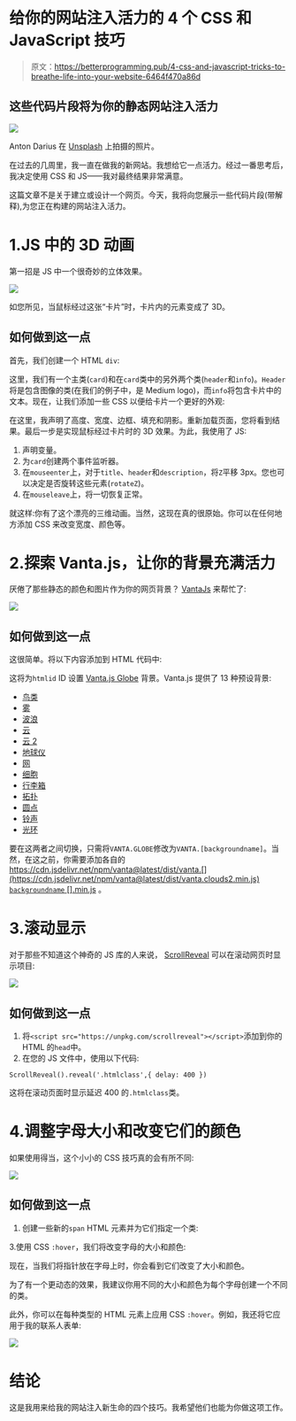 # 给你的网站注入活力的 4 个 CSS 和 JavaScript 技巧

> 原文：<https://betterprogramming.pub/4-css-and-javascript-tricks-to-breathe-life-into-your-website-6464f470a86d>

## 这些代码片段将为你的静态网站注入活力

![](img/e50b04c91e1ca94cec9d91c995ba7be0.png)

Anton Darius 在 [Unsplash](https://unsplash.com?utm_source=medium&utm_medium=referral) 上拍摄的照片。

在过去的几周里，我一直在做我的新网站。我想给它一点活力。经过一番思考后，我决定使用 CSS 和 JS——我对最终结果非常满意。

这篇文章不是关于建立或设计一个网页。今天，我将向您展示一些代码片段(带解释),为您正在构建的网站注入活力。

# 1.JS 中的 3D 动画

第一招是 JS 中一个很奇妙的立体效果。

![](img/f689caf5fb8475bf31091c1321476e48.png)

如您所见，当鼠标经过这张“卡片”时，卡片内的元素变成了 3D。

## 如何做到这一点

首先，我们创建一个 HTML `div`:

这里，我们有一个主类(`card`)和在`card`类中的另外两个类(`header`和`info`)。`Header`将是包含图像的类(在我们的例子中，是 Medium logo)，而`info`将包含卡片中的文本。现在，让我们添加一些 CSS 以便给卡片一个更好的外观:

在这里，我声明了高度、宽度、边框、填充和阴影。重新加载页面，您将看到结果。最后一步是实现鼠标经过卡片时的 3D 效果。为此，我使用了 JS:

1.  声明变量。
2.  为`card`创建两个事件监听器。
3.  在`mouseenter`上，对于`title`、`header`和`description`，将`Z`平移 3px。您也可以决定是否旋转这些元素(`rotateZ`)。
4.  在`mouseleave`上，将一切恢复正常。

就这样:你有了这个漂亮的三维动画。当然，这现在真的很原始。你可以在任何地方添加 CSS 来改变宽度、颜色等。

# 2.探索 Vanta.js，让你的背景充满活力

厌倦了那些静态的颜色和图片作为你的网页背景？ [VantaJs](https://www.vantajs.com) 来帮忙了:

![](img/3224c83093b0b365789ce82c387056e0.png)

## 如何做到这一点

这很简单。将以下内容添加到 HTML 代码中:

这将为`htmlid` ID 设置 [Vanta.js Globe](https://www.vantajs.com/?effect=globe) 背景。Vanta.js 提供了 13 种预设背景:

*   [鸟类](https://www.vantajs.com/?effect=birds)
*   [雾](https://www.vantajs.com/?effect=fog)
*   [波浪](https://www.vantajs.com/?effect=waves)
*   [云](https://www.vantajs.com/?effect=clouds)
*   [云 2](https://www.vantajs.com/?effect=clouds2)
*   [地球仪](https://www.vantajs.com/?effect=globe)
*   [网](https://www.vantajs.com/?effect=net)
*   [细胞](https://www.vantajs.com/?effect=cells)
*   [行李箱](https://www.vantajs.com/?effect=trunk)
*   [拓扑](https://www.vantajs.com/?effect=topology)
*   [圆点](https://www.vantajs.com/?effect=dots)
*   [铃声](https://www.vantajs.com/?effect=rings)
*   [光环](https://www.vantajs.com/?effect=halo)

要在这两者之间切换，只需将`VANTA.GLOBE`修改为`VANTA.[backgroundname]`。当然，在这之前，你需要添加各自的[https://cdn.jsdelivr.net/npm/vanta@latest/dist/vanta.[](https://cdn.jsdelivr.net/npm/vanta@latest/dist/vanta.clouds2.min.js) `backgroundname` [].min.js](https://cdn.jsdelivr.net/npm/vanta@latest/dist/vanta.clouds2.min.js) 。

# 3.滚动显示

对于那些不知道这个神奇的 JS 库的人来说， [ScrollReveal](https://scrollrevealjs.org/) 可以在滚动网页时显示项目:

![](img/f1560797954692cd57620e4c7d5ed718.png)

## 如何做到这一点

1.  将`<script src="https://unpkg.com/scrollreveal"></script>`添加到你的 HTML 的`head`中。
2.  在您的 JS 文件中，使用以下代码:

```
ScrollReveal().reveal('.htmlclass',{ delay: 400 })
```

这将在滚动页面时显示延迟 400 的`.htmlclass`类。

# 4.调整字母大小和改变它们的颜色

如果使用得当，这个小小的 CSS 技巧真的会有所不同:

![](img/175e3382d955b2e6f68eb0717738ea92.png)

## 如何做到这一点

1.  创建一些新的`span` HTML 元素并为它们指定一个类:

3.使用 CSS `:hover`，我们将改变字母的大小和颜色:

现在，当我们将指针放在字母上时，你会看到它们改变了大小和颜色。

为了有一个更动态的效果，我建议你用不同的大小和颜色为每个字母创建一个不同的类。

此外，你可以在每种类型的 HTML 元素上应用 CSS `:hover`。例如，我还将它应用于我的联系人表单:

![](img/6227cbfae39521eff8c3ef4a59423bd8.png)

# 结论

这是我用来给我的网站注入新生命的四个技巧。我希望他们也能为你做这项工作。